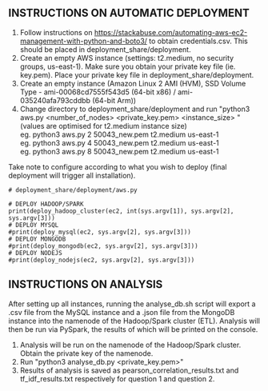 ## INSTRUCTIONS ON AUTOMATIC DEPLOYMENT

1. Follow instructions on https://stackabuse.com/automating-aws-ec2-management-with-python-and-boto3/ to obtain credentials.csv. This should be placed in deployment_share/deployment.
2. Create an empty AWS instance (settings: t2.medium, no security groups, us-east-1). Make sure you obtain your private key file (ie. key.pem). Place your private key file in deployment_share/deployment.
3. Create an empty instance (Amazon Linux 2 AMI (HVM), SSD Volume Type - ami-00068cd7555f543d5 (64-bit x86) / ami-035240afa793cddbb (64-bit Arm))
4. Change directory to deployment_share/deployment and run "python3 aws.py <number_of_nodes> <private_key.pem> <instance_size> <availability-region>" (values are optimised for t2.medium instance size)  
eg. python3 aws.py 2 50043_new.pem t2.medium us-east-1  
eg. python3 aws.py 4 50043_new.pem t2.medium us-east-1  
eg. python3 aws.py 8 50043_new.pem t2.medium us-east-1  

Take note to configure according to what you wish to deploy (final deployment will trigger all installation).

```
# deployment_share/deployment/aws.py

# DEPLOY HADOOP/SPARK
print(deploy_hadoop_cluster(ec2, int(sys.argv[1]), sys.argv[2], sys.argv[3]))
# DEPLOY MYSQL
#print(deploy_mysql(ec2, sys.argv[2], sys.argv[3]))
# DEPLOY MONGODB
#print(deploy_mongodb(ec2, sys.argv[2], sys.argv[3]))
# DEPLOY NODEJS
#print(deploy_nodejs(ec2, sys.argv[2], sys.argv[3]))
```

## INSTRUCTIONS ON ANALYSIS

After setting up all instances, running the analyse_db.sh script will export a .csv file from the MySQL instance and a .json file from the MongoDB instance into the namenode of the Hadoop/Spark cluster (ETL). Analysis will then be run via PySpark, the results of which will be printed on the console.

1. Analysis will be run on the namenode of the Hadoop/Spark cluster. Obtain the private key of the namenode.
2. Run "python3 analyse_db.py <private_key.pem>"
3. Results of analysis is saved as pearson_correlation_results.txt and tf_idf_results.txt respectively for question 1 and question 2.